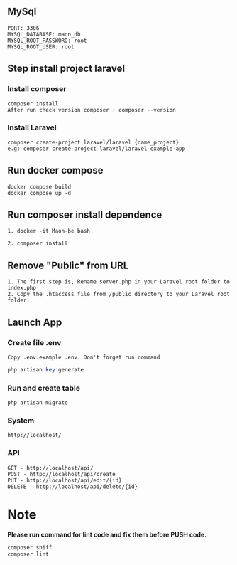 ## MySql
```
PORT: 3306
MYSQL_DATABASE: maon_db
MYSQL_ROOT_PASSWORD: root
MYSQL_ROOT_USER: root

```
## Step install project laravel

### Install composer
```
composer install
After run check version composer : composer --version

```
### Install Laravel
```
composer create-project laravel/laravel {name_project}
e.g: composer create-project laravel/laravel example-app

```


## Run docker compose

```
docker compose build
docker compose up -d

```

## Run composer install dependence
```
1. docker -it Maon-be bash

2. composer install
```
## Remove "Public" from URL
```
1. The first step is, Rename server.php in your Laravel root folder to index.php
2. Copy the .htaccess file from /public directory to your Laravel root folder.
```
## Launch App
### Create file .env
```
Copy .env.example .env. Don't forget run command 
```
```php
php artisan key:generate
```
### Run and create table
```
php artisan migrate
```
### System
```
http://localhost/

```
### API
```
GET - http://localhost/api/
POST - http://localhost/api/create
PUT - http://localhost/api/edit/{id}
DELETE - http://localhost/api/delete/{id}
```
# Note
**Please run command for lint code and fix them before PUSH code.**
```php
composer sniff
composer lint
```